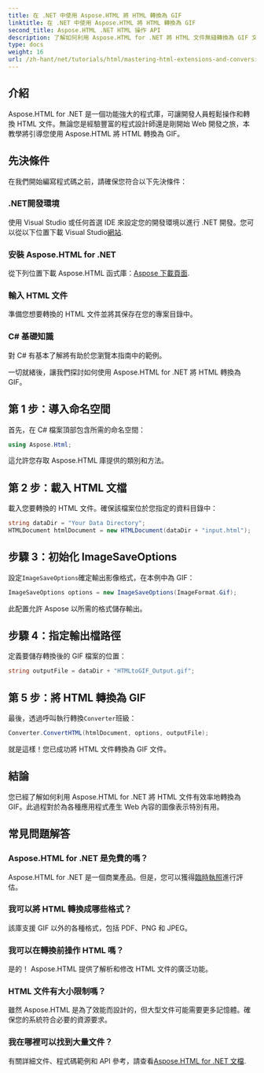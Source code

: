 ```yaml
---
title: 在 .NET 中使用 Aspose.HTML 將 HTML 轉換為 GIF
linktitle: 在 .NET 中使用 Aspose.HTML 將 HTML 轉換為 GIF
second_title: Aspose.HTML .NET HTML 操作 API
description: 了解如何利用 Aspose.HTML for .NET 將 HTML 文件無縫轉換為 GIF 文件。本綜合指南將引導您完成逐步指南。
type: docs
weight: 16
url: /zh-hant/net/tutorials/html/mastering-html-extensions-and-conversions/converting-html-to-gif/
---
```

## 介紹

Aspose.HTML for .NET 是一個功能強大的程式庫，可讓開發人員輕鬆操作和轉換 HTML 文件。無論您是經驗豐富的程式設計師還是剛開始 Web 開發之旅，本教學將引導您使用 Aspose.HTML 將 HTML 轉換為 GIF。

## 先決條件

在我們開始編寫程式碼之前，請確保您符合以下先決條件：

### .NET開發環境 

使用 Visual Studio 或任何首選 IDE 來設定您的開發環境以進行 .NET 開發。您可以從以下位置下載 Visual Studio[網站](https://visualstudio.microsoft.com/downloads/).

### 安裝 Aspose.HTML for .NET

從下列位置下載 Aspose.HTML 函式庫：[Aspose 下載頁面](https://releases.aspose.com/html/net/).

### 輸入 HTML 文件

準備您想要轉換的 HTML 文件並將其保存在您的專案目錄中。

### C# 基礎知識

對 C# 有基本了解將有助於您瀏覽本指南中的範例。

一切就緒後，讓我們探討如何使用 Aspose.HTML for .NET 將 HTML 轉換為 GIF。

## 第 1 步：導入命名空間

首先，在 C# 檔案頂部包含所需的命名空間：

```csharp
using Aspose.Html;
```

這允許您存取 Aspose.HTML 庫提供的類別和方法。

## 第 2 步：載入 HTML 文檔

載入您要轉換的 HTML 文件。確保該檔案位於您指定的資料目錄中：

```csharp
string dataDir = "Your Data Directory";
HTMLDocument htmlDocument = new HTMLDocument(dataDir + "input.html");
```

## 步驟 3：初始化 ImageSaveOptions

設定`ImageSaveOptions`確定輸出影像格式，在本例中為 GIF：

```csharp
ImageSaveOptions options = new ImageSaveOptions(ImageFormat.Gif);
```

此配置允許 Aspose 以所需的格式儲存輸出。

## 步驟 4：指定輸出檔路徑

定義要儲存轉換後的 GIF 檔案的位置：

```csharp
string outputFile = dataDir + "HTMLtoGIF_Output.gif";
```

## 第 5 步：將 HTML 轉換為 GIF

最後，透過呼叫執行轉換`Converter`班級：

```csharp
Converter.ConvertHTML(htmlDocument, options, outputFile);
```

就是這樣！您已成功將 HTML 文件轉換為 GIF 文件。

## 結論

您已經了解如何利用 Aspose.HTML for .NET 將 HTML 文件有效率地轉換為 GIF。此過程對於為各種應用程式產生 Web 內容的圖像表示特別有用。

## 常見問題解答

### Aspose.HTML for .NET 是免費的嗎？  
 Aspose.HTML for .NET 是一個商業產品。但是，您可以獲得[臨時執照](https://purchase.conholdate.com/temporary-license/)進行評估。

### 我可以將 HTML 轉換成哪些格式？  
該庫支援 GIF 以外的各種格式，包括 PDF、PNG 和 JPEG。

### 我可以在轉換前操作 HTML 嗎？  
是的！ Aspose.HTML 提供了解析和修改 HTML 文件的廣泛功能。

### HTML 文件有大小限制嗎？  
雖然 Aspose.HTML 是為了效能而設計的，但大型文件可能需要更多記憶體。確保您的系統符合必要的資源要求。

### 我在哪裡可以找到大量文件？  
有關詳細文件、程式碼範例和 API 參考，請查看[Aspose.HTML for .NET 文檔](https://reference.aspose.com/html/net/).